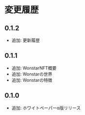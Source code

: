 # 変更履歴

## 0.1.2

- 追加: 更新履歴

## 0.1.1

- 追加: WonstarNFT概要
- 追加: Wonstarの世界
- 追加: Wonstarの特徴

## 0.1.0

- 追加: ホワイトペーパーα版リリース
